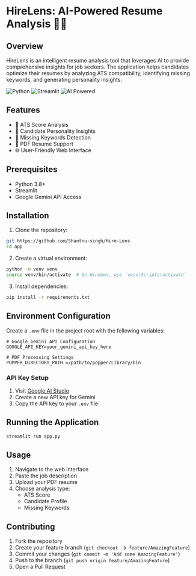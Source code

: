 # HireLens: AI-Powered Resume Analysis 📄🤖

## Overview

HireLens is an intelligent resume analysis tool that leverages AI to provide comprehensive insights for job seekers. The application helps candidates optimize their resumes by analyzing ATS compatibility, identifying missing keywords, and generating personality insights.

![Python](https://img.shields.io/badge/Python-3.8+-blue)
![Streamlit](https://img.shields.io/badge/Streamlit-1.20+-green)
![AI Powered](https://img.shields.io/badge/AI-Powered-orange)

## Features

- 🤖 ATS Score Analysis
- 👤 Candidate Personality Insights
- 🔑 Missing Keywords Detection
- 📄 PDF Resume Support
- 🌐 User-Friendly Web Interface

## Prerequisites

- Python 3.8+
- Streamlit
- Google Gemini API Access

## Installation

1. Clone the repository:
```bash
git https://github.com/Shantnu-singh/Hire-Lens
cd app
```

2. Create a virtual environment:
```bash
python -m venv venv
source venv/bin/activate  # On Windows, use `venv\Scripts\activate`
```

3. Install dependencies:
```bash
pip install -r requirements.txt
```

## Environment Configuration

Create a `.env` file in the project root with the following variables:

```env
# Google Gemini API Configuration
GOOGLE_API_KEY=your_gemini_api_key_here

# PDF Processing Settings
POPPER_DIRECTORY_PATH =/path/to/popper/Library/bin

```

### API Key Setup

1. Visit [Google AI Studio](https://makersuite.google.com/app/apikey)
2. Create a new API key for Gemini
3. Copy the API key to your `.env` file

## Running the Application

```bash
streamlit run app.py
```


## Usage

1. Navigate to the web interface
2. Paste the job description
3. Upload your PDF resume
4. Choose analysis type:
   - ATS Score
   - Candidate Profile
   - Missing Keywords

## Contributing

1. Fork the repository
2. Create your feature branch (`git checkout -b feature/AmazingFeature`)
3. Commit your changes (`git commit -m 'Add some AmazingFeature'`)
4. Push to the branch (`git push origin feature/AmazingFeature`)
5. Open a Pull Request


